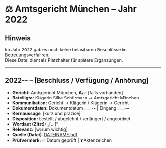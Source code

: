 # ⚖️ Amtsgericht München – Jahr 2022

## Hinweis
Im Jahr 2022 gab es noch keine belastbaren Beschlüsse im Betreuungsverfahren.  
Diese Datei dient als Platzhalter für spätere Ergänzungen.

---

## 2022-__-__ – [Beschluss / Verfügung / Anhörung]
- **Gericht:** Amtsgericht München, **Az.:** [falls vorhanden]
- **Beteiligte:** Klägerin Silke Schürmann → Amtsgericht München
- **Kommunikation:** Gericht → Klägerin / Klägerin → Gericht
- **Dokumentdaten:** Dokumentdatum ____-__-__ | Eingang ____-__-__
- **Kernaussage:** [kurz und präzise]
- **Disposition:** bestellt / abgelehnt / verlängert / angeordnet
- **Wortlaut (Zitat):** „[…]“
- **Relevanz:** [warum wichtig]
- **Quelle (Datei):** [DATEINAME.pdf](../DATEINAME.pdf)
- **Prüfvermerk:** ✅ Datum geprüft | ❓ Aktenzeichen
